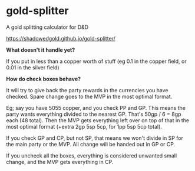 # gold-splitter
A gold splitting calculator for D&amp;D

https://shadowedgold.github.io/gold-splitter/

**What doesn't it handle yet?**

If you put in less than a copper worth of stuff (eg 0.1 in the copper field, or 0.01 in the silver field)

**How do check boxes behave?**

It will try to give back the party rewards in the currencies you have checked. Spare change goes to the MVP in the most optimal format.

Eg; say you have 5055 copper, and you check PP and GP. This means the party wants everything divided to the nearest GP. That's 50gp / 6 = 8gp each (48 total). Then the MVP gets everything left over on top of that in the most optimal format (+extra 2gp 5sp 5cp, for 1pp 5sp 5cp total).

If you check GP and CP, but not SP, that means we won't divide in SP for the main party or the MVP. All change will be handed out in GP or CP.

If you uncheck all the boxes, everything is considered unwanted small change, and the MVP gets everything in CP.
